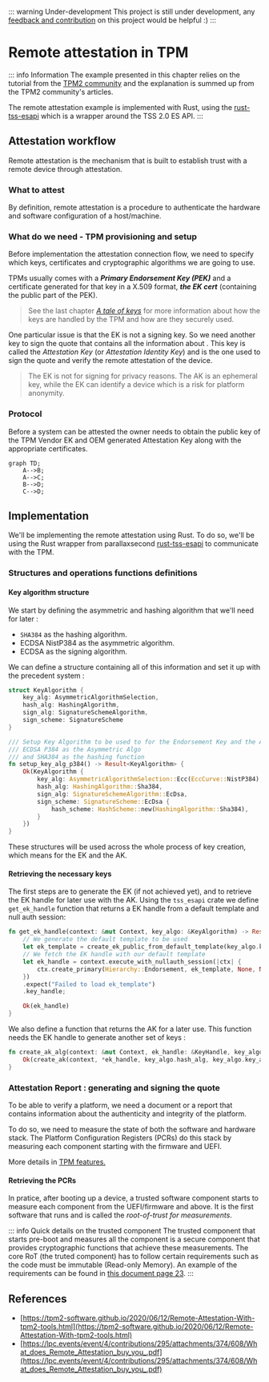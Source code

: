 ::: warning Under-development 
This project is still under development, any [feedback and contribution](https://github.com/cybertechnica/confidential-computing-guide/issues) on this project would be helpful :)
:::
# Remote attestation in TPM

::: info Information
The example presented in this chapter relies on the tutorial from the [TPM2 community](https://tpm2-software.github.io/2020/06/12/Remote-Attestation-With-tpm2-tools.html) and the explanation is summed up from the TPM2 community's articles. 

The remote attestation example is implemented with Rust, using the [rust-tss-esapi](https://github.com/parallaxsecond/rust-tss-esapi) which is a wrapper around the TSS 2.0 ES API.
:::

## Attestation workflow 

Remote attestation is the mechanism that is built to establish trust with a remote device through attestation. 


### What to attest 
By definition, remote attestation is a procedure to authenticate the hardware and software configuration of a host/machine. 


### What do we need - TPM provisioning and setup
Before implementation the attestation connection flow, we need to specify which keys, certificates and cryptographic algorithms we are going to use. 

TPMs usually comes with a ***Primary Endorsement Key (PEK)*** and a certificate generated for that key in a X.509 format, ***the EK cert*** (containing the public part of the PEK). 

> See the last chapter [*A tale of keys*](./5_tale_of_keys.md) for more information about how the keys are handled by the TPM and how are they securely used. 

One particular issue is that the EK is not a signing key. So we need another key to sign the quote that contains all the information about . This key is called the *Attestation Key* (or *Attestation Identity Key*) and is the one used to sign the quote and verify the remote attestation of the device. 

> The EK is not for signing for privacy reasons. The AK is an ephemeral key, while the EK can identify a device which is a risk for platform anonymity. 






### Protocol
Before a system can be attested the owner needs to obtain the public key of the TPM Vendor EK and OEM generated Attestation Key along with the appropriate certificates. 


```mermaid
graph TD;
    A-->B;
    A-->C;
    B-->D;
    C-->D;
```

## Implementation
We'll be implementing the remote attestation using Rust. To do so, we'll be using the Rust wrapper from parallaxsecond [rust-tss-esapi](https://github.com/parallaxsecond/rust-tss-esapi) to communicate with the TPM. 

### Structures and operations functions definitions

#### Key algorithm structure 
We start by defining the asymmetric and hashing algorithm that we'll need for later : 
- `SHA384` as the hashing algorithm. 
- ECDSA NistP384 as the asymmetric algorithm. 
- ECDSA as the signing algorithm. 

We can define a structure containing all of this information and set it up with the precedent system :
```Rust
struct KeyAlgorithm {
    key_alg: AsymmetricAlgorithmSelection, 
    hash_alg: HashingAlgorithm, 
    sign_alg: SignatureSchemeAlgorithm, 
    sign_scheme: SignatureScheme
}

/// Setup Key Algorithm to be used to for the Endorsement Key and the AIK 
/// ECDSA P384 as the Asymmetric Algo 
/// and SHA384 as the hashing function
fn setup_key_alg_p384() -> Result<KeyAlgorithm> {
    Ok(KeyAlgorithm {
        key_alg: AsymmetricAlgorithmSelection::Ecc(EccCurve::NistP384), 
        hash_alg: HashingAlgorithm::Sha384, 
        sign_alg: SignatureSchemeAlgorithm::EcDsa, 
        sign_scheme: SignatureScheme::EcDsa {
            hash_scheme: HashScheme::new(HashingAlgorithm::Sha384),
        }
    })
}
```

These structures will be used across the whole process of key creation, which means for the EK and the AK. 

#### Retrieving the necessary keys 
The first steps are to generate the EK (if not achieved yet), and to retrieve the EK handle for later use with the AK. Using the `tss_esapi` crate we define `get_ek_handle` function that returns a EK handle from a default template and null auth session: 
```Rust
fn get_ek_handle(context: &mut Context, key_algo: &KeyAlgorithm) -> Result<KeyHandle> {
    // We generate the default template to be used
    let ek_template = create_ek_public_from_default_template(key_algo.key_alg, None).unwrap();
    // We fetch the EK handle with our default template
    let ek_handle = context.execute_with_nullauth_session(|ctx| {
        ctx.create_primary(Hierarchy::Endorsement, ek_template, None, None, None, None)
    })
    .expect("Failed to load ek_template")
    .key_handle;

    Ok(ek_handle)
}
``` 

We also define a function that returns the AK for a later use. This function needs the EK handle to generate another set of keys : 

```Rust
fn create_ak_alg(context: &mut Context, ek_handle: &KeyHandle, key_algo: &KeyAlgorithm) -> Result<CreateKeyResult> {
    Ok(create_ak(context, *ek_handle, key_algo.hash_alg, key_algo.key_alg, key_algo.sign_alg, None, None)?)
}
```

### Attestation Report : generating and signing the quote 

To be able to verify a platform, we need a document or a report that contains information about the authenticity and integrity of the platform. 

To do so, we need to measure the state of both the software and hardware stack. The Platform Configuration Registers (PCRs) do this stack by measuring each component starting with the firmware and UEFI. 

More details in [TPM features.](./4_tpm_features.md)

#### Retrieving the PCRs 
In pratice, after booting up a device, a trusted software component starts to measure each component from the UEFI/firmware and above. It is the first software that runs and is called the *root-of-trust for measurements*.  

::: info Quick details on the trusted component
The trusted component that starts pre-boot and measures all the component is a secure component that provides cryptographic functions that achieve these measurements. 
The core RoT (the truted component) has to follow certain requirements such as the code must be immutable (Read-only Memory). An example of the requirements can be found in [this document page 23](https://globalplatform.org/wp-content/uploads/2018/07/GP_RoT_Definitions_and_Requirements_v1.1_PublicRelease-2018-06-28.pdf).
:::




## References 
- [https://tpm2-software.github.io/2020/06/12/Remote-Attestation-With-tpm2-tools.html](https://tpm2-software.github.io/2020/06/12/Remote-Attestation-With-tpm2-tools.html)
- [https://lpc.events/event/4/contributions/295/attachments/374/608/What_does_Remote_Attestation_buy_you_.pdf](https://lpc.events/event/4/contributions/295/attachments/374/608/What_does_Remote_Attestation_buy_you_.pdf)